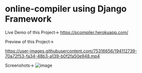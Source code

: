 # online-compiler using Django Framework

Live Demo of this Project->
https://pcompiler.herokuapp.com/



Preview of this Project->


https://user-images.githubusercontent.com/75316656/194112739-70a72f53-fa34-48b3-a139-b0f2fa50e948.mp4


Screenshots->
![image](https://user-images.githubusercontent.com/75316656/194077704-8ac64169-0e67-42e3-acc6-53618959df0e.png)

